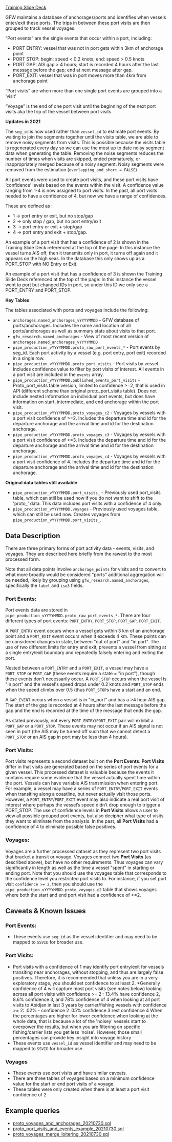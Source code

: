 
[Training Slide Deck](https://docs.google.com/presentation/d/1CNL-hUbZGkj41siUWPi4QvHgz82Ohe_G1fLHMfSjXu4/edit#slide=id.g7b6fe9f445_0_0)


GFW maintains a database of anchorages/ports and identifies when vessels enter/exit these ports. The trips in between these port visits are then grouped to track vessel voyages. 

“Port events” are the single events that occur within a port, including:  
  
* PORT ENTRY: vessel that was not in port gets within 3km of anchorage point  
* PORT STOP: begin: speed < 0.2 knots; end: speed > 0.5 knots  
* PORT GAP: AIS gap  > 4 hours; start is recorded 4 hours after the last message before the gap; end at next message after gap.  
* PORT_EXIT: vessel that was in port moves more than 4km from anchorage point  
  
“Port visits” are when more than one single port events are grouped into a ‘visit’   
  
“Voyage” is the end of one port visit until the beginning of the next port visits aka the trip of the vessel between port visits  
  
  
**Updates in 2021**

The `seg_id` is now used rather than `vessel_id` to estimate port events. By waiting to join the segments together until the visits table, we are able to remove noisy segments from visits. This is possible because the visits table is regenerated every day so we can use the most up to date noisy segment data when generating the table.  Removing the noise segments reduces the number of times when visits are skipped, ended prematurely, or inappropriately merged because of a noisy segment. Noisy segments were removed from the estimation (`overlapping_and_short = FALSE`)  
  
All port events were used to create port visits, and these port visits have ‘confidence’ levels based on the events within the visit. A confidence value ranging from 1-4 is now assigned to port visits.  In the past, all port visits needed to have a confidence of 4, but now we have a range of confidences.  
  
These are defined as :  
* 1 -> port entry or exit, but no stop/gap  
* 2 -> only stop / gap, but no port entry/exit  
* 3 -> port entry or exit + stop/gap  
* 4 -> port entry and exit + stop/gap.  
	
An example of a port visit that has a confidence of 2 is shown in the Training Slide Deck referenced at the top of the page: In this instance the vessel turns AIS off, then it transmits only in port, it turns off again and it appears on the high seas. In the database this only shows up as a PORT_STOP with NO Entry or Exit. 
 
An example of a port visit that has a confidence of 3 is shown the Training Slide Deck referenced at the top of the page: In this instance the vessel went to port but changed IDs in port, so under this ID we only see a PORT_ENTRY and PORT_STOP.

**Key Tables**

The tables associated with ports and voyages include the following:

+ `anchorages.named_anchorages_vYYYYMMDD` - GFW database of ports/anchorages. Includes the name and location of all ports/anchorages as well as summary stats about visits to that port.
+ `gfw_research.named_anchorages` - View of most recent version of `anchorages.named_anchorages_vYYYYMMDD`
+ `pipe_production_vYYYYMMDD.proto_raw_port_events_*` - Port events by seg_id. Each port activity by a vessel (e.g. port entry, port exit) recorded in a single row. 
+ `pipe_production_vYYYYMMDD.proto_port_visits` - Port visits by vessel. Includes confidence value to filter by port visits of interest. All events in a port visit are included in the `events` array. 
+ `pipe_production_vYYYYMMDD.published_events_port_visits` - Proto_port_visits table version, limited to confidence >=2, that is used in API (different scheme than original proto_port_visits table). Does not include nested information on individual port events, but does have information on start, intermediate, and end anchorage within the port visit.
+ `pipe_production_vYYYYMMDD.proto_voyages_c2` - Voyages by vessels with a port visit confidence of >=2. Includes the departure time and id for the departure anchorage and the arrival time and id for the destination anchorage.
+ `pipe_production_vYYYYMMDD.proto_voyages_c3` - Voyages by vessels with a port visit confidence of >=3. Includes the departure time and id for the departure anchorage and the arrival time and id for the destination anchorage.
+ `pipe_production_vYYYYMMDD.proto_voyages_c4` - Voyages by vessels with a port visit confidence of 4. Includes the departure time and id for the departure anchorage and the arrival time and id for the destination anchorage.

**Original data tables still available**
+ `pipe_production_vYYYYMMDD.port_visits_` - Previously used port_visits table, which can still be used now if you do not want to shift to the 'proto_' data. This data includes port visits with a confidence of 4 only. 
+ `pipe_production_vYYYYMMDD.voyages` - Previously used voyages table, which can still be used now. Creates voyages from `pipe_production_vYYYYMMDD.port_visits_`. 


## Data Description
There are three primary forms of port activity data - events, visits, and voyages. They are described here briefly from the rawest to the most processed form.  

Note that all data points involve `anchorage_points` for visits and to convert to what more broadly would be considered "ports" additional aggregation will be needed, likely by grouping using `gfw_research.named_anchorages`, specifically the `label` and `iso3` fields.   
  
### Port Events:  
  
Port events data are stored in `pipe_production_vYYYYMMDD.proto_raw_port_events_*`. There are four different types of port events: `PORT_ENTRY`, `PORT_STOP`, `PORT_GAP`, `PORT_EXIT`. 

A `PORT_ENTRY` event occurs when a vessel gets within 3 km of an anchorage point and a `PORT_EXIT` event occurs when it exceeds 4 km. These points can be considered changes in state, between "out of port" and "in port". The use of two different limits for entry and exit, prevents a vessel from sitting at a single entry/exit boundary and repeatedly falsely entering and exiting the port.   

Nested between a `PORT_ENTRY` and a `PORT_EXIT`, a vessel may have a `PORT_STOP` or `PORT_GAP` (these events require a state = "in port"), though these events don't necessarily occur. A `PORT_STOP` occurs when the vessel is "in port" and the vessel's speed drops under 0.2 knots and `PORT_STOP` ends when the speed climbs over 0.5 (thus `PORT_STOP`s have a start and an end.  

A `GAP_EVENT` occurs when a vessel is in "in_port" and has a >4 hour AIS gap.  The start of the gap is recorded at 4 hours after the last message before the gap and the end is recorded at the time of the message that ends the gap.

As stated previously, not every `PORT_ENTRY`/`PORT_EXIT` pair will exhibit a `PORT_GAP` or a `PORT_STOP`. These events may not occur if an AIS signal is not seen in port (the AIS may be turned off such that we cannot detect a `PORT_STOP` or an AIS gap in port may be less than 4 hours).  

### Port Visits:  
  
Port visits represents a second dataset built on the **Port Events**. **Port Visits** differ in that visits are generated based on the series of port events for a given vessel. This processed dataset is valuable because the events it contains require some evidence that the vessel actually spent time within the port. Vessels can have variable AIS transmission when entering port. For example, a vessel may have a series of `PORT_ENTRY`/`PORT_EXIT` events when transiting along a coastline, but never actually visit those ports. However, a `PORT_ENTRY`/`PORT_EXIT` event may also indicate a real port visit of interest where perhaps the vessel’s speed didn’t drop enough to trigger a PORT_STOP. The use of confidence levels in  **Port Visits** allows a user to view all possible grouped port events, but also decipher what type of visits they want to eliminate from the analysis. In the past, all **Port Visits** had a confidence of 4 to eliminate possible false positives.  

### Voyages:

Voyages are a further processed dataset as they represent two port visits that bracket a transit or voyage. Voyages connect two **Port Visits** (as described above), but have no other requirements. Thus voyages can vary significantly in length as well as the time a vessel "spent" in starting or ending port. Note that you should use the voyages table that corresponds to the confidence level you restricted port visits to. For instance, if you set port visit `confidence >= 2`, then you should use the `pipe_production_vYYYYMMDD.proto_voyages_c2` table that shows voyages where both the start and end port visit had a confidence of >=2.

## Caveats & Known Issues

### Port Events:  
* These events use `seg_id` as the vessel identifier and may need to be mapped to `SSVID` for broader use.  

### Port Visits:
* Port visits with a confidence of 1 may identify port entry/exit for vessels transiting near anchorages, without stopping, and thus are largely false positives. Therefore, it is recommended that unless you are in a very exploratory stage, you should set confidence to at least 2. 
*Generally confidence of 4 will capture most port visits (see notes below)
 looking across all port visits with confidence >= 2::
13.4% have confidence 2, 8.6% confidence 3, and 78% confidence of 4
when looking at all port visits to Abidjan in last 3 years by carrier/fishing vessels with confidence >= 2:
.02% - confidence 2
.05% confidence 3
rest confidence 4
When the percentages are higher for lower confidence when looking at the whole data, that is because a lot of the 'noisey' vessels start to overpower the results, but when you are filtering on specific fishing/carrier lists you get less 'noise'. However, those small percentages can provide key insight into voyage history
* These events use `vessel_id` as vessel identifier and may need to be mapped to `SSVID` for broader use.  

### Voyages
* These events use port visits and have similar caveats.  
* There are three tables of voyages based on a minimum confidence value for the start or end port visits of a voyage. 
* These tables were only created when there is at least a port visit confidence of 2

## Example queries

+ [proto_voyages_and_anchorages_20210730.sql](https://github.com/GlobalFishingWatch/bigquery-documentation-wf827/blob/master/queries/examples/current/proto_voyages_and_anchorages_20210730.sql) 
+ [proto_port_visits_and_events_example_20210730.sql](https://github.com/GlobalFishingWatch/bigquery-documentation-wf827/blob/master/queries/examples/current/proto_port_visits_and_events_example_20210730.sql) 
+ [proto_voyages_merge_loitering_20210730.sql](https://github.com/GlobalFishingWatch/bigquery-documentation-wf827/blob/master/queries/examples/current/proto_voyages_merge_loitering_20210730.sql) 